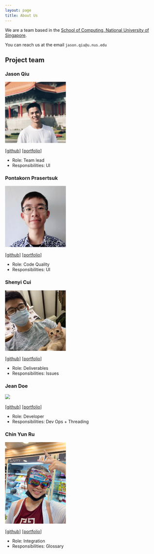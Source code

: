 ```yaml
---
layout: page
title: About Us
---
```


We are a team based in the [School of Computing, National University of Singapore](http://www.comp.nus.edu.sg).

You can reach us at the email `jason.qiu@u.nus.edu`

## Project team

### Jason Qiu

<img src="images/jasonqiu212.png" width="200px">

[[github](https://github.com/jasonqiu212)]
[[portfolio](team/jasonqiu212.md)]

* Role: Team lead
* Responsibilities: UI

### Pontakorn Prasertsuk

<img src="images/peppapighs.png" width="200px">

[[github](http://github.com/peppapighs)]
[[portfolio](team/peppapighs.md)]

* Role: Code Quality
* Responsibilities: UI

### Shenyi Cui

<img src="images/shenyicui.png" width="200px">

[[github](http://github.com/shenyicui)] [[portfolio](team/shenyicui.md)]

* Role: Deliverables
* Responsibilities: Issues

### Jean Doe

<img src="images/johndoe.png" width="200px">

[[github](http://github.com/johndoe)]
[[portfolio](team/johndoe.md)]

* Role: Developer
* Responsibilities: Dev Ops + Threading

### Chin Yun Ru

<img src="images/yunruu.png" width="200px">

[[github](http://github.com/yunruu)]
[[portfolio](team/yunruu.md)]

* Role: Integration
* Responsibilities: Glossary
